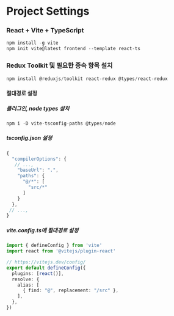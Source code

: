 # Project Settings

### React + Vite + TypeScript

```typescript
npm install -g vite
npm init vite@latest frontend --template react-ts
```

### Redux Toolkit 및 필요한 종속 항목 설치

```ts
npm install @reduxjs/toolkit react-redux @types/react-redux
```

#### 절대경로 설정

##### 플러그인, node types 설치

```ts
npm i -D vite-tsconfig-paths @types/node
```

##### tsconfig.json 설정

```ts
{
  "compilerOptions": {
   // ...,
    "baseUrl": ".",
    "paths": {
      "@/*": [
        "src/*"
      ]
    }
  },
 // ...,
}
```

##### vite.config.ts에 절대경로 설정

```ts
import { defineConfig } from 'vite'
import react from '@vitejs/plugin-react'

// https://vitejs.dev/config/
export default defineConfig({
  plugins: [react()],
  resolve: {
    alias: [
      { find: "@", replacement: "/src" },
    ],
  },
})
```
